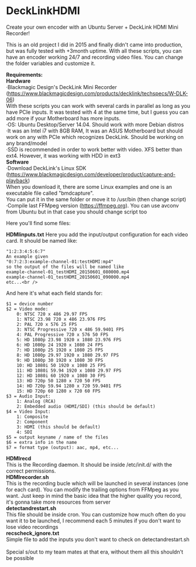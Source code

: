 # DeckLinkHDMI
Create your own encoder with an Ubuntu Server + DeckLink HDMI Mini Recorder!<br />

This is an old project I did in 2015 and finally didn't came into production, but was fully tested with +3month uptime.
With all these scripts, you can have an encoder working 24/7 and recording video files.
You can change the folder variables and customize it.<br />


**Requirements: <br />
Hardware**<br />
·Blackmagic Design's DeckLink Mini Recorder (https://www.blackmagicdesign.com/products/decklink/techspecs/W-DLK-06)<br />
With these scripts you can work with several cards in parallel as long as you have PCIe inputs.
It was tested with 4 at the same time, but I guess you can add more if your Motherboard has more inputs.<br />
·OS: Ubuntu Desktop/Server 14.04. Should work with more Debian distros<br />
·It was an Intel i7 with 8GB RAM, It was an ASUS Motherboard but should work on any with PCIe which recognizes DeckLink. 
Should be working on any brand/model<br />
·SSD is recommended in order to work better with video. XFS better than ext4.
However, it was working with HDD in ext3<br />
**Software**<br />
·Download DeckLink's Linux SDK (https://www.blackmagicdesign.com/developer/product/capture-and-playback)<br />
When you download it, there are some Linux examples and one is an executable file called "bmdcapture".<br />
You can put it in the same folder or move it to /usr/bin (then change script)<br />
·Compile last FFMpeg version (https://ffmpeg.org). You can use avconv from Ubuntu but in that case you should change script too

Here you'll find some files:<br />

**HDMIinputs.txt**
Here you add the input/output configuration for each video card. 
It should be named like:<br />
```
"1:2:3:4:5:6:7"
An example given
"0:7:2:3:example-channel-01:testHDMI:mp4"
so the output of the files will be named like
example-channel-01_testHDMI_20150601_080000.mp4
example-channel-01_testHDMI_20150601_090000.mp4
etc...<br />
```
And here it's what each field stands for:<br />
```
$1 = device number
$2 = Video mode:
    0: NTSC 720 x 486 29.97 FPS
    1: NTSC 23.98 720 x 486 23.976 FPS
    2: PAL 720 x 576 25 FPS
    3: NTSC Progressive 720 x 486 59.9401 FPS
    4: PAL Progressive 720 x 576 50 FPS
    5: HD 1080p 23.98 1920 x 1080 23.976 FPS
    6: HD 1080p 24 1920 x 1080 24 FPS
    7: HD 1080p 25 1920 x 1080 25 FPS
    8: HD 1080p 29.97 1920 x 1080 29.97 FPS
    9: HD 1080p 30 1920 x 1080 30 FPS
    10: HD 1080i 50 1920 x 1080 25 FPS
    11: HD 1080i 59.94 1920 x 1080 29.97 FPS
    12: HD 1080i 60 1920 x 1080 30 FPS
    13: HD 720p 50 1280 x 720 50 FPS
    14: HD 720p 59.94 1280 x 720 59.9401 FPS
    15: HD 720p 60 1280 x 720 60 FPS
$3 = Audio Input:
    1: Analog (RCA)
    2: Embedded audio (HDMI/SDI) (this should be default)
$4 = Video Input:
    1: Composite
    2: Component
    3: HDMI (this should be default)
    4: SDI
$5 = output keyname / name of the files
$6 = extra info in the name
$7 = format type (output): aac, mp4, etc...
```
**HDMIrecd**<br />
This is the Recording daemon. It should be inside /etc/init.d/ with the correct permissions.<br />
**HDMIrecorder.sh** <br />
This is the recording bucle which will be launched in several instances (one for each card).
You can modify the trailing options from FFMpeg as you want.
Just keep in mind the basic idea that the higher quality you record, it's gonna take more resources from server<br />
**detectandrestart.sh**<br />
This file should be inside cron. 
You can customize how much often do you want it to be launched, 
I recommend each 5 minutes if you don't want to lose video recordings<br />
**recscheck_ignore.txt**<br />
Simple file to add the inputs you don't want to check on detectandrestart.sh
<br /><br />
Special s/out to my team mates at that era, without them all this shouldn't be possible
